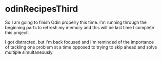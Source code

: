# odinRecipesThird

So I am going to finish Odin properly this time. I'm running through the beginning parts to refresh my memory and this will be last time I complete this project. 

I got distracted, but I'm back focused and I'm reminded of the importance of tackling one problem at a time opposed to trying to skip ahead and solve multiple simultaneously. 